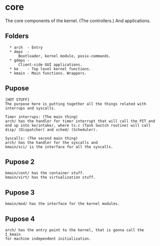 # core

  The core components of the kernel. (The controllers.) And applications.

## Folders

```
  * arch  - Entry
  * deps  - 
      Bootloader, kernel module, posix-commands.
  * gdeps - 
      Client-side GUI applications.
  * ke    - Top level kernel functions.
  * kmain - Main functions. Wrappers.
```

## Pupose

```
[HOT STUFF]
The purpose here is putting together all the things related with interrups and syscalls.

Timer interrups: (The main thing)
arch/ has the handler for timer interrupt that will call the PIT and 
end up into ke/intake/, where ts.c (Task Switch routine) will call 
disp/ (Dispatcher) and sched/ (Scheduler).

Syscalls: (The second main thing)
arch/ has the handler for the syscalls and 
kmain/sci/ is the interface for all the syscalls. 
```

## Pupose 2

```
kmain/cont/ has the container stuff.
kmain/virt/ has the virtualization stuff.
```

## Pupose 3

```
kmain/mod/ has the interface for the kernel modules.
```

## Pupose 4

```
arch/ has the entry point to the kernel, that is gonna call the I_kmain 
for machine independent initialization.
```

